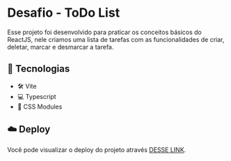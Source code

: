 # Desafio - ToDo List

Esse projeto foi desenvolvido para praticar os conceitos básicos do ReactJS, nele criamos uma lista de tarefas com as funcionalidades de criar, deletar, marcar e desmarcar a tarefa.

## 🚀 Tecnologias

- 🛠️ Vite
- 💻 Typescript
- 🎨 CSS Modules

## ☁️ Deploy

Você pode visualizar o deploy do projeto através <a target="_blank" href="https://01-praticando-os-conceitos-reactjs.vercel.app/">DESSE LINK</a>.
